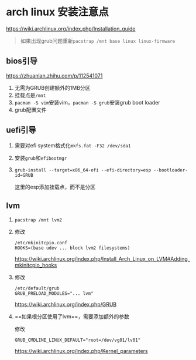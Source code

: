 # arch linux 安装注意点

https://wiki.archlinux.org/index.php/Installation_guide

> 如果出现grub问题重新`pacstrap /mnt base linux linux-firmware`

## bios引导

https://zhuanlan.zhihu.com/p/112541071

1. 无需为GRUB创建额外的1MB分区
2. 挂载点是`/mnt`
3. `pacman -S vim`安装vim，`pacman -S grub`安装grub boot loader
4. grub配置文件

## uefi引导

1. 需要对efi system格式化`mkfs.fat -F32 /dev/sda1`

2. 安装`grub`和`efibootmgr`

3. `grub-install --target=x86_64-efi --efi-directory=esp --bootloader-id=GRUB`

   这里的esp添加挂载点，而不是分区

## lvm

1. `pacstrap /mnt lvm2`

2. 修改

   ```
   /etc/mkinitcpio.conf
   HOOKS=(base udev ... block lvm2 filesystems)
   ```

   https://wiki.archlinux.org/index.php/Install_Arch_Linux_on_LVM#Adding_mkinitcpio_hooks

3. 修改

   ```
   /etc/default/grub
   GRUB_PRELOAD_MODULES="... lvm"
   ```

   https://wiki.archlinux.org/index.php/GRUB

4. ==如果根分区使用了lvm==，需要添加额外的参数

   修改

   ```
   GRUB_CMDLINE_LINUX_DEFAULT="root=/dev/vg01/lv01"
   ```

   https://wiki.archlinux.org/index.php/Kernel_parameters

